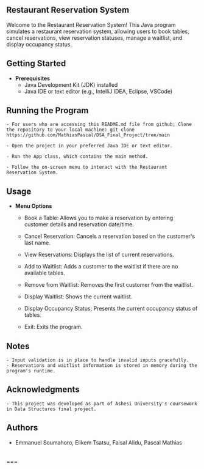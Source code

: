 ## Restaurant Reservation System

Welcome to the Restaurant Reservation System! This Java program simulates a restaurant reservation system, allowing users to book tables, cancel reservations, view reservation statuses, manage a waitlist, and display occupancy status.

## Getting Started

- **Prerequisites**
    - Java Development Kit (JDK) installed
    - Java IDE or text editor (e.g., IntelliJ IDEA, Eclipse, VSCode)

## Running the Program
    - For users who are accessing this README.md file from github; Clone the repository to your local machine: git clone https://github.com/MathiasPascal/DSA_Final_Project/tree/main

    - Open the project in your preferred Java IDE or text editor.

    - Run the App class, which contains the main method.

    - Follow the on-screen menu to interact with the Restaurant Reservation System.


## Usage

- **Menu Options**
    - Book a Table: Allows you to make a reservation by entering customer details and reservation date/time.

    - Cancel Reservation: Cancels a reservation based on the customer's last name.

    - View Reservations: Displays the list of current reservations.

    - Add to Waitlist: Adds a customer to the waitlist if there are no available tables.

    - Remove from Waitlist: Removes the first customer from the waitlist.

    - Display Waitlist: Shows the current waitlist.

    - Display Occupancy Status: Presents the current occupancy status of tables.

    - Exit: Exits the program.


## Notes
    - Input validation is in place to handle invalid inputs gracefully.
    - Reservations and waitlist information is stored in memory during the program's runtime.


## Acknowledgments
    - This project was developed as part of Ashesi University's coursework in Data Structures final project.

## Authors
- Emmanuel Soumahoro, Elikem Tsatsu, Faisal Alidu, Pascal Mathias

## ---